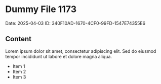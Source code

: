 # Dummy File 1173

Date: 2025-04-03
ID: 340F10AD-1670-4CF0-99FD-1547E74355E6

## Content

Lorem ipsum dolor sit amet, consectetur adipiscing elit.
Sed do eiusmod tempor incididunt ut labore et dolore magna aliqua.

* Item 1
* Item 2
* Item 3

